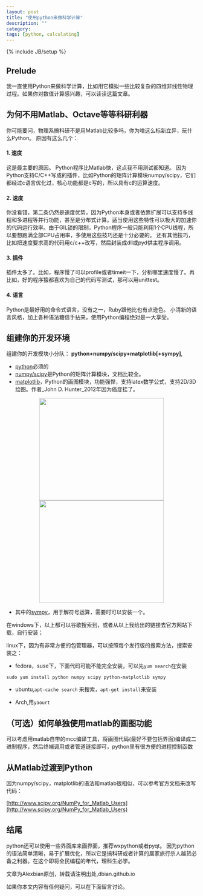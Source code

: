 ```yaml
---
layout: post
title: "使用python来做科学计算"
description: ""
category: 
tags: [python, calculating]
---
```

{% include JB/setup %}

## Prelude
我一直使用Python来做科学计算，比如用它模拟一些比较复杂的四维非线性物理过程。如果你对数值计算感兴趣，可以读读这篇文章。
## 为何不用Matlab、Octave等等科研利器
你可能要问，物理系搞科研不是用Matlab比较多吗，你为啥这么标新立异，玩什么Python。
原因有这么几个：

#### 1. 速度
这是最主要的原因。
Python程序比Matlab快，这点我不用测试都知道。
因为Python支持C/C++写成的插件，比如Python的矩阵计算模块numpy/scipy，它们都经过c语言优化过，核心功能都是c写的，所以具有c的运算速度。
#### 2. 速度
你没看错，第二条仍然是速度优势，因为Python本身或者依靠扩展可以支持多线程和多进程等并行功能，甚至是分布式计算。适当使用这些特性可以极大的加速你的代码运行效率。由于GIL锁的限制，Python程序一般只能利用1个CPU线程，所以要想跑满全部CPU占用率，多使用这些技巧还是十分必要的。
还有其他技巧，比如把速度要求高的代码用c/c++改写，然后封装成dll或pyd供主程序调用。
#### 3. 插件
插件太多了。比如，程序慢了可以profile或者timeit一下，分析哪里速度慢了。再比如，好的程序猿都喜欢为自己的代码写测试，那可以用unittest。
#### 4. 语言
Python是最好用的命令式语言，没有之一，Ruby跟他比也有点逊色。
小清新的语言风格，加上各种语法糖信手拈来，使用Python编程绝对是一大享受。

## 组建你的开发环境
组建你的开发模块小分队：
__python+numpy/scipy+matplotlib[+sympy]__,  

* [python](http://www.python.org/)必须的
* [numpy/scipy](http://numpy.scipy.org/)是Python的矩阵计算模块，文档比较全。
* [matplotlib](http://matplotlib.org/)，Python的画图模块，功能强悍，支持latex数学公式，支持2D/3D绘图。作者_John D. Hunter_2012年因为癌症挂了。

<div align="center"><img src="http://matplotlib.org/_images/wire3d_animation_demo.png" width="330" height="270" />
<img src="http://matplotlib.org/_images/lorenz_attractor.png" width="330" height="270" />
</div>


* 其中的[sympy](http://sympy.org/en/index.html)，用于解符号运算，需要时可以安装一个。

在windows下，以上都可以谷歌搜索到，或者从以上我给出的链接去官方网站下载，自行安装；

linux下，因为有非常方便的包管理器，可以按照每个发行版的搜索方法，搜索安装之：

* fedora，suse下，下面代码可能不能完全安装，可以先`yum search`在安装

`sudo yum install python numpy scipy python-matplotlib sympy`

* ubuntu,`apt-cache search` 来搜索，`apt-get install`来安装

* Arch,用`yaourt`

## （可选）如何单独使用matlab的画图功能
可以考虑用matlab自带的mcc编译工具，将画图代码(最好不要包括界面)编译成二进制程序，然后终端调用或者管道链接即可，python里有很方便的进程控制函数

## 从Matlab过渡到Python
因为numpy/scipy，matplotlib的语法和matlab很相似，可以参考官方文档来改写代码：

[http://www.scipy.org/NumPy_for_Matlab_Users](http://www.scipy.org/NumPy_for_Matlab_Users)

## 结尾
python还可以使用一些界面库来画界面，推荐wxpython或者pyqt。
因为python的语法简单清晰，易于扩展优化，所以它是搞科研或者计算的居家旅行杀人越货必备之利器。在这个即将全民编程的年代，理科生必学。

<span style="color= #f00"> 文章为Alexbian原创，转载请注明出处,dbian.github.io </span>

如果你本文内容有任何疑问，可以在下面留言讨论。
